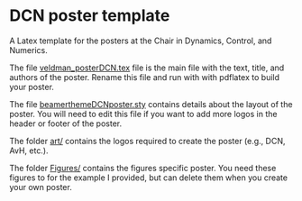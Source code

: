 # DCN poster template

A Latex template for the posters at the Chair in Dynamics, Control, and Numerics. 

The file [veldman_posterDCN.tex](veldman_posterDCN.tex) file is the main file with the text, title, and authors of the poster. 
Rename this file and run with with pdflatex to build your poster. 

The file [beamerthemeDCNposter.sty](beamerthemeDCNposter.sty) contains details about the layout of the poster. 
You will need to edit this file if you want to add more logos in the header or footer of the poster. 

The folder [art/](art) contains the logos required to create the poster (e.g., DCN, AvH, etc.). 

The folder [Figures/](Figures) contains the figures specific poster. 
You need these figures to for the example I provided, but can delete them when you create your own poster. 
